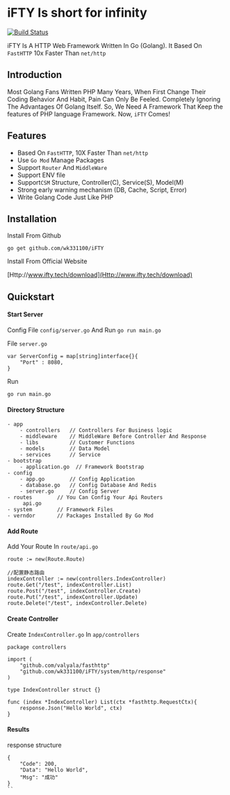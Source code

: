 # iFTY Is short for infinity
<p>
<a href="https://travis-ci.org/wk331100/coder_php_framework"><img src="https://travis-ci.org/wk331100/coder_php_framework.svg" alt="Build Status"></a>
</p>

iFTY Is A HTTP Web Framework Written In Go (Golang). It Based On `FastHTTP` 10x Faster Than `net/http` 

## Introduction
Most Golang Fans Written PHP Many Years, When First Change Their Coding Behavior And Habit, Pain Can Only Be Feeled. Completely Ignoring The Advantages Of Golang Itself.
So, We Need A Framework That Keep the features of PHP language Framework.
Now, `iFTY` Comes!


## Features

- Based On `FastHTTP`, 10X Faster Than `net/http`
- Use `Go Mod` Manage Packages
- Support `Router` And `MiddleWare`
- Support ENV file
- Support`CSM` Structure, Controller(C), Service(S), Model(M)
- Strong early warning mechanism (DB, Cache, Script, Error)
- Write Golang Code Just Like PHP

## Installation

Install From Github
```
go get github.com/wk331100/iFTY
```

Install From Official Website

[Http://www.ifty.tech/download](Http://www.ifty.tech/download)

## Quickstart

#### Start Server

Config File `config/server.go` And Run `go run main.go` 

File `server.go`
```
var ServerConfig = map[string]interface{}{
	"Port" : 8080,
}
```
Run

```
go run main.go
```

#### Directory Structure
```
- app
	- controllers   // Controllers For Business logic
	- middleware    // MiddleWare Before Controller And Response
    - libs          // Customer Functions
    - models        // Data Model
    - services      // Service
- bootstrap
    - application.go  // Framework Bootstrap
- config
    - app.go        // Config Application
    - database.go   // Config Database And Redis 
    - server.go     // Config Server
- routes        // You Can Config Your Api Routers
     api.go     
- system        // Framework Files
- verndor       // Packages Installed By Go Mod
```

#### Add Route
 Add Your Route In `route/api.go`

```
route := new(Route.Route)

//配置静态路由
indexController := new(controllers.IndexController)
route.Get("/test", indexController.List)
route.Post("/test", indexController.Create)
route.Put("/test", indexController.Update)
route.Delete("/test", indexController.Delete)

```

#### Create Controller
Create `IndexController.go` In `app/controllers`
```
package controllers

import (
	"github.com/valyala/fasthttp"
	"github.com/wk331100/iFTY/system/http/response"
)

type IndexController struct {}

func (index *IndexController) List(ctx *fasthttp.RequestCtx){
	response.Json("Hello World", ctx)
}

```

#### Results
response structure
```
{
    "Code": 200,
    "Data": "Hello World",
    "Msg": "成功"
}
``
